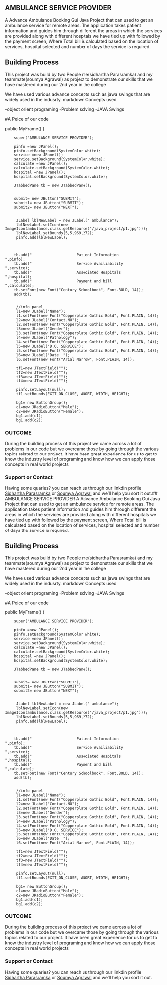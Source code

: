 ## AMBULANCE SERVICE PROVIDER
A Advance Ambulance Booking Gui Java Project that can used to get an ambulance service for remote areas.
The application takes patient information and guides him through different the areas in which the services are provided along with different hospitals we have tied up with followed by the payment screen, Where Total bill is calculated based on the location of services, hospital selected and number of days the service is required.

## Building Process

This project was build by two People me(sidhartha Parasramka) and my teammate(soumya Agrawal) as project to demonstrate our skills that we have mastered during our 2nd year in the college

We have used various advance concepts such as jawa swings that are widely used in the indusrty.
markdown
Concepts used

-object orient programing
-Problem solving
-JAVA Swings

#A Peice of our code

public MyFrame() {
		
		super("AMBULANCE SERVICE PROVIDER");
		
		pinfo =new JPanel();
		pinfo.setBackground(SystemColor.white);
		service =new JPanel();
		service.setBackground(SystemColor.white);
		calculate =new JPanel();
		calculate.setBackground(SystemColor.white);
		hospital =new JPanel();
		hospital.setBackground(SystemColor.white);
		
		JTabbedPane tb = new JTabbedPane();
		
		
		submit= new JButton("SUBMIT");
		submit1= new JButton("SUBMIT");
		submit2= new JButton("NEXT");
		
		
		 JLabel lblNewLabel = new JLabel(" ambulance");
		 lblNewLabel.setIcon(new ImageIcon(ambulance.class.getResource("/java_project/p1.jpg")));
		 lblNewLabel.setBounds(5,5,969,272);
		 pinfo.add(lblNewLabel);
      
        
        
		tb.add("			        Patient Information            ",pinfo);
		tb.add("			        Service Availiability	       ",service);
		tb.add("			        Associated Hospitals           ",hospital);
		tb.add("			        Payment and bill              ",calculate);
		tb.setFont(new Font("Century Schoolbook", Font.BOLD, 14));
		add(tb);
		
		
		 //info panel
	 	 l1=new JLabel("Name");
	 	 l1.setFont(new Font("Copperplate Gothic Bold", Font.PLAIN, 14));
		 l2=new JLabel("Contact.NO");
		 l2.setFont(new Font("Copperplate Gothic Bold", Font.PLAIN, 14));
		 l3=new JLabel("Gender");
		 l3.setFont(new Font("Copperplate Gothic Bold", Font.PLAIN, 14));
		 l4=new JLabel("Pathology");
		 l4.setFont(new Font("Copperplate Gothic Bold", Font.PLAIN, 14));
		 l5=new JLabel("D.O. SERVICE");
		 l5.setFont(new Font("Copperplate Gothic Bold", Font.PLAIN, 14));
		 l6=new JLabel("Date  ");
		 l6.setFont(new Font("Arial Narrow", Font.PLAIN, 14));
		 
		 tf1=new JTextField("");
		 tf2=new JTextField("");
		 tf3=new JTextField("");
		 tf4=new JTextField("");
		
		 pinfo.setLayout(null);
		 tf1.setBounds(EXIT_ON_CLOSE, ABORT, WIDTH, HEIGHT);
		
		 bg1= new ButtonGroup();
		 c1=new JRadioButton("Male");
		 c2=new JRadioButton("Female");
		 bg1.add(c1);
		 bg1.add(c2);



### OUTCOME

During the building process of this project we came across a lot of problems in our code but we overcame those by going through the various topics related to our project. It have been great experience for us to get to know the industry level of programing and know how we can apply those concepts in real world projects

### Support or Contact

Having some quaries? you can reach us through our linkdin profile [Sidhartha Parasramka](https://www.linkedin.com/in/sidhartha-parasramka/) or [Soumya Agrawal](https://www.linkedin.com/in/soumyaagrawal427/) and we’ll help you sort it out.## AMBULANCE SERVICE PROVIDER
A Advance Ambulance Booking Gui Java Project that can used to get an ambulance service for remote areas.
The application takes patient information and guides him through different the areas in which the services are provided along with different hospitals we have tied up with followed by the payment screen, Where Total bill is calculated based on the location of services, hospital selected and number of days the service is required.

## Building Process

This project was build by two People me(sidhartha Parasramka) and my teammate(soumya Agrawal) as project to demonstrate our skills that we have mastered during our 2nd year in the college

We have used various advance concepts such as jawa swings that are widely used in the indusrty.
markdown
Concepts used

-object orient programing
-Problem solving
-JAVA Swings

#A Peice of our code

public MyFrame() {
		
		super("AMBULANCE SERVICE PROVIDER");
		
		pinfo =new JPanel();
		pinfo.setBackground(SystemColor.white);
		service =new JPanel();
		service.setBackground(SystemColor.white);
		calculate =new JPanel();
		calculate.setBackground(SystemColor.white);
		hospital =new JPanel();
		hospital.setBackground(SystemColor.white);
		
		JTabbedPane tb = new JTabbedPane();
		
		
		submit= new JButton("SUBMIT");
		submit1= new JButton("SUBMIT");
		submit2= new JButton("NEXT");
		
		
		 JLabel lblNewLabel = new JLabel(" ambulance");
		 lblNewLabel.setIcon(new ImageIcon(ambulance.class.getResource("/java_project/p1.jpg")));
		 lblNewLabel.setBounds(5,5,969,272);
		 pinfo.add(lblNewLabel);
      
        
        
		tb.add("			        Patient Information            ",pinfo);
		tb.add("			        Service Availiability	       ",service);
		tb.add("			        Associated Hospitals           ",hospital);
		tb.add("			        Payment and bill              ",calculate);
		tb.setFont(new Font("Century Schoolbook", Font.BOLD, 14));
		add(tb);
		
		
		 //info panel
	 	 l1=new JLabel("Name");
	 	 l1.setFont(new Font("Copperplate Gothic Bold", Font.PLAIN, 14));
		 l2=new JLabel("Contact.NO");
		 l2.setFont(new Font("Copperplate Gothic Bold", Font.PLAIN, 14));
		 l3=new JLabel("Gender");
		 l3.setFont(new Font("Copperplate Gothic Bold", Font.PLAIN, 14));
		 l4=new JLabel("Pathology");
		 l4.setFont(new Font("Copperplate Gothic Bold", Font.PLAIN, 14));
		 l5=new JLabel("D.O. SERVICE");
		 l5.setFont(new Font("Copperplate Gothic Bold", Font.PLAIN, 14));
		 l6=new JLabel("Date  ");
		 l6.setFont(new Font("Arial Narrow", Font.PLAIN, 14));
		 
		 tf1=new JTextField("");
		 tf2=new JTextField("");
		 tf3=new JTextField("");
		 tf4=new JTextField("");
		
		 pinfo.setLayout(null);
		 tf1.setBounds(EXIT_ON_CLOSE, ABORT, WIDTH, HEIGHT);
		
		 bg1= new ButtonGroup();
		 c1=new JRadioButton("Male");
		 c2=new JRadioButton("Female");
		 bg1.add(c1);
		 bg1.add(c2);



### OUTCOME

During the building process of this project we came across a lot of problems in our code but we overcame those by going through the various topics related to our project. It have been great experience for us to get to know the industry level of programing and know how we can apply those concepts in real world projects

### Support or Contact

Having some quaries? you can reach us through our linkdin profile [Sidhartha Parasramka](https://www.linkedin.com/in/sidhartha-parasramka/) or [Soumya Agrawal](https://www.linkedin.com/in/soumyaagrawal427/) and we’ll help you sort it out.
